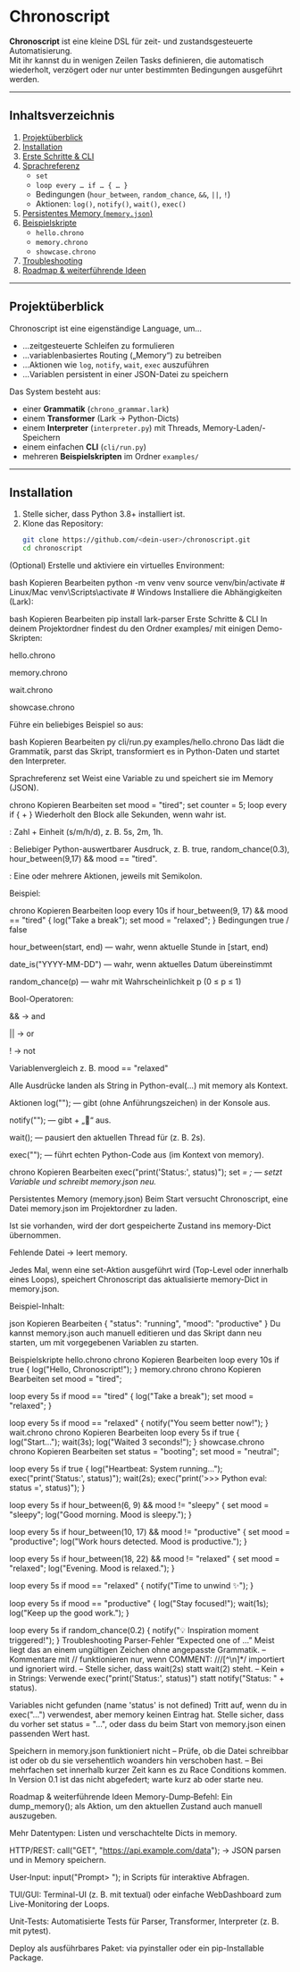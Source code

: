 # Chronoscript

**Chronoscript** ist eine kleine DSL für zeit- und zustandsgesteuerte Automatisierung.  
Mit ihr kannst du in wenigen Zeilen Tasks definieren, die automatisch wiederholt, verzögert oder nur unter bestimmten Bedingungen ausgeführt werden.

---

## Inhaltsverzeichnis

1. [Projektüberblick](#projektüberblick)  
2. [Installation](#installation)  
3. [Erste Schritte & CLI](#erste-schritte--cli)  
4. [Sprachreferenz](#sprachreferenz)  
   - `set`  
   - `loop every … if … { … }`  
   - Bedingungen (`hour_between`, `random_chance`, `&&`, `||`, `!`)  
   - Aktionen: `log()`, `notify()`, `wait()`, `exec()`  
5. [Persistentes Memory (`memory.json`)](#persistentes-memory-memoryjson)  
6. [Beispielskripte](#beispielskripte)  
   - `hello.chrono`  
   - `memory.chrono`  
   - `showcase.chrono`  
7. [Troubleshooting](#troubleshooting)  
8. [Roadmap & weiterführende Ideen](#roadmap--weiterführende-ideen)

---

## Projektüberblick

Chronoscript ist eine eigenständige Language, um…

- …zeitgesteuerte Schleifen zu formulieren  
- …variablenbasiertes Routing („Memory“) zu betreiben  
- …Aktionen wie `log`, `notify`, `wait`, `exec` auszuführen  
- …Variablen persistent in einer JSON-Datei zu speichern  

Das System besteht aus:

- einer **Grammatik** (`chrono_grammar.lark`)  
- einem **Transformer** (Lark → Python-Dicts)  
- einem **Interpreter** (`interpreter.py`) mit Threads, Memory-Laden/-Speichern  
- einem einfachen **CLI** (`cli/run.py`)  
- mehreren **Beispielskripten** im Ordner `examples/`

---

## Installation

1. Stelle sicher, dass Python 3.8+ installiert ist.  
2. Klone das Repository:
   ```bash
   git clone https://github.com/<dein-user>/chronoscript.git
   cd chronoscript
(Optional) Erstelle und aktiviere ein virtuelles Environment:

bash
Kopieren
Bearbeiten
python -m venv venv
source venv/bin/activate   # Linux/Mac
venv\Scripts\activate      # Windows
Installiere die Abhängigkeiten (Lark):

bash
Kopieren
Bearbeiten
pip install lark-parser
Erste Schritte & CLI
In deinem Projektordner findest du den Ordner examples/ mit einigen Demo-Skripten:

hello.chrono

memory.chrono

wait.chrono

showcase.chrono

Führe ein beliebiges Beispiel so aus:

bash
Kopieren
Bearbeiten
py cli/run.py examples/hello.chrono
Das lädt die Grammatik, parst das Skript, transformiert es in Python-Daten und startet den Interpreter.

Sprachreferenz
set
Weist eine Variable zu und speichert sie im Memory (JSON).

chrono
Kopieren
Bearbeiten
set mood = "tired";
set counter = 5;
loop every <TIME> if <condition> { <action>+ }
Wiederholt den Block alle <TIME> Sekunden, wenn <condition> wahr ist.

<TIME>: Zahl + Einheit (s/m/h/d), z. B. 5s, 2m, 1h.

<condition>: Beliebiger Python-auswertbarer Ausdruck, z. B. true, random_chance(0.3), hour_between(9,17) && mood == "tired".

<action>: Eine oder mehrere Aktionen, jeweils mit Semikolon.

Beispiel:

chrono
Kopieren
Bearbeiten
loop every 10s if hour_between(9, 17) && mood == "tired" {
    log("Take a break");
    set mood = "relaxed";
}
Bedingungen
true / false

hour_between(start, end) — wahr, wenn aktuelle Stunde in [start, end)

date_is("YYYY-MM-DD") — wahr, wenn aktuelles Datum übereinstimmt

random_chance(p) — wahr mit Wahrscheinlichkeit p (0 ≤ p ≤ 1)

Bool-Operatoren:

&& → and

|| → or

! → not

Variablenvergleich z. B. mood == "relaxed"

Alle Ausdrücke landen als String in Python-eval(...) mit memory als Kontext.

Aktionen
log("<Text>"); — gibt <Text> (ohne Anführungszeichen) in der Konsole aus.

notify("<Text>"); — gibt <TEXT IN GROSSBUCHSTABEN> + „🔔“ aus.

wait(<TIME>); — pausiert den aktuellen Thread für <TIME> (z. B. 2s).

exec("<Python-Code>"); — führt echten Python-Code aus (im Kontext von memory).

chrono
Kopieren
Bearbeiten
exec("print('Status:', status)");
set <var> = <value>; — setzt Variable und schreibt memory.json neu.

Persistentes Memory (memory.json)
Beim Start versucht Chronoscript, eine Datei memory.json im Projektordner zu laden.

Ist sie vorhanden, wird der dort gespeicherte Zustand ins memory-Dict übernommen.

Fehlende Datei → leert memory.

Jedes Mal, wenn eine set-Aktion ausgeführt wird (Top-Level oder innerhalb eines Loops), speichert Chronoscript das aktualisierte memory-Dict in memory.json.

Beispiel-Inhalt:

json
Kopieren
Bearbeiten
{
  "status": "running",
  "mood": "productive"
}
Du kannst memory.json auch manuell editieren und das Skript dann neu starten, um mit vorgegebenen Variablen zu starten.

Beispielskripte
hello.chrono
chrono
Kopieren
Bearbeiten
loop every 10s if true {
    log("Hello, Chronoscript!");
}
memory.chrono
chrono
Kopieren
Bearbeiten
set mood = "tired";

loop every 5s if mood == "tired" {
    log("Take a break");
    set mood = "relaxed";
}

loop every 5s if mood == "relaxed" {
    notify("You seem better now!");
}
wait.chrono
chrono
Kopieren
Bearbeiten
loop every 5s if true {
    log("Start...");
    wait(3s);
    log("Waited 3 seconds!");
}
showcase.chrono
chrono
Kopieren
Bearbeiten
set status = "booting";
set mood = "neutral";

loop every 5s if true {
    log("Heartbeat: System running...");
    exec("print('Status:', status)");
    wait(2s);
    exec("print('>>> Python eval: status =', status)");
}

loop every 5s if hour_between(6, 9) && mood != "sleepy" {
    set mood = "sleepy";
    log("Good morning. Mood is sleepy.");
}

loop every 5s if hour_between(10, 17) && mood != "productive" {
    set mood = "productive";
    log("Work hours detected. Mood is productive.");
}

loop every 5s if hour_between(18, 22) && mood != "relaxed" {
    set mood = "relaxed";
    log("Evening. Mood is relaxed.");
}

loop every 5s if mood == "relaxed" {
    notify("Time to unwind ✨");
}

loop every 5s if mood == "productive" {
    log("Stay focused!");
    wait(1s);
    log("Keep up the good work.");
}

loop every 5s if random_chance(0.2) {
    notify("💡 Inspiration moment triggered!");
}
Troubleshooting
Parser-Fehler “Expected one of …”
Meist liegt das an einem ungültigen Zeichen ohne angepasste Grammatik.
– Kommentare mit // funktionieren nur, wenn COMMENT: /\/\/[^\n]*/ importiert und ignoriert wird.
– Stelle sicher, dass wait(2s) statt wait(2) steht.
– Kein + in Strings: Verwende exec("print('Status:', status)") statt notify("Status: " + status).

Variables nicht gefunden (name 'status' is not defined)
Tritt auf, wenn du in exec("…") verwendest, aber memory keinen Eintrag hat.
Stelle sicher, dass du vorher set status = "…", oder dass du beim Start von memory.json einen passenden Wert hast.

Speichern in memory.json funktioniert nicht
– Prüfe, ob die Datei schreibbar ist oder ob du sie versehentlich woanders hin verschoben hast.
– Bei mehrfachen set innerhalb kurzer Zeit kann es zu Race Conditions kommen. In Version 0.1 ist das nicht abgefedert; warte kurz ab oder starte neu.

Roadmap & weiterführende Ideen
Memory-Dump‐Befehl: Ein dump_memory(); als Aktion, um den aktuellen Zustand auch manuell auszugeben.

Mehr Datentypen: Listen und verschachtelte Dicts in memory.

HTTP/REST: call("GET", "https://api.example.com/data"); → JSON parsen und in Memory speichern.

User‐Input: input("Prompt> "); in Scripts für interaktive Abfragen.

TUI/GUI: Terminal-UI (z. B. mit textual) oder einfache Web­Dashboard zum Live-Monitoring der Loops.

Unit-Tests: Automatisierte Tests für Parser, Transformer, Interpreter (z. B. mit pytest).

Deploy als ausführbares Paket: via pyinstaller oder ein pip-Installable Package.
